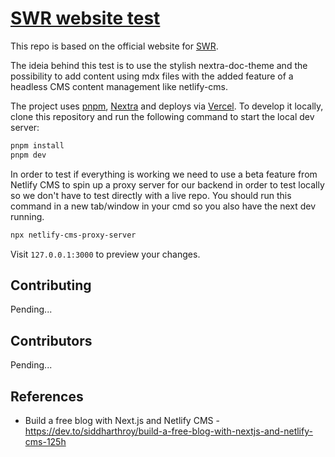 # [SWR website test](https://swr.vercel.app)

This repo is based on the official website for [SWR](https://github.com/vercel/swr).

The ideia behind this test is to use the stylish nextra-doc-theme and the possibility to add content using mdx files with the added feature of a headless CMS content management like netlify-cms.

The project uses [pnpm](https://pnpm.io), [Nextra](https://nextra.vercel.app) and deploys via [Vercel](https://vercel.com). To develop it locally, clone this repository and run the following command to start the local dev server:

```bash
pnpm install
pnpm dev
```

In order to test if everything is working we need to use a beta feature from Netlify CMS to spin up a proxy server for our backend in order to test locally so we don't have to test directly with a live repo. You should run this command in a new tab/window in your cmd so you also have the next dev running.
      
```bash
npx netlify-cms-proxy-server
```

Visit `127.0.0.1:3000` to preview your changes.

## Contributing

Pending...

## Contributors

Pending...

## References

- Build a free blog with Next.js and Netlify CMS - https://dev.to/siddharthroy/build-a-free-blog-with-nextjs-and-netlify-cms-125h
